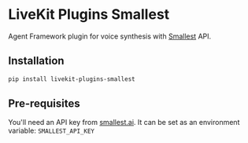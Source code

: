 # LiveKit Plugins Smallest

Agent Framework plugin for voice synthesis with [Smallest](https://smallest.ai/) API.

## Installation

```bash
pip install livekit-plugins-smallest
```

## Pre-requisites

You'll need an API key from [smallest.ai](https://waves.smallest.ai/apikeys). It can be set as an environment variable: `SMALLEST_API_KEY`
